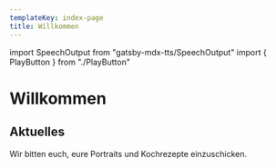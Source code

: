 ```yaml
---
templateKey: index-page
title: Willkommen
---
```

import SpeechOutput from "gatsby-mdx-tts/SpeechOutput"
import { PlayButton } from "./PlayButton"

<SpeechOutput id="index-page" customPlayButton={PlayButton}>

# Willkommen

## Aktuelles

Wir bitten euch, eure Portraits und Kochrezepte einzuschicken.

</SpeechOutput>